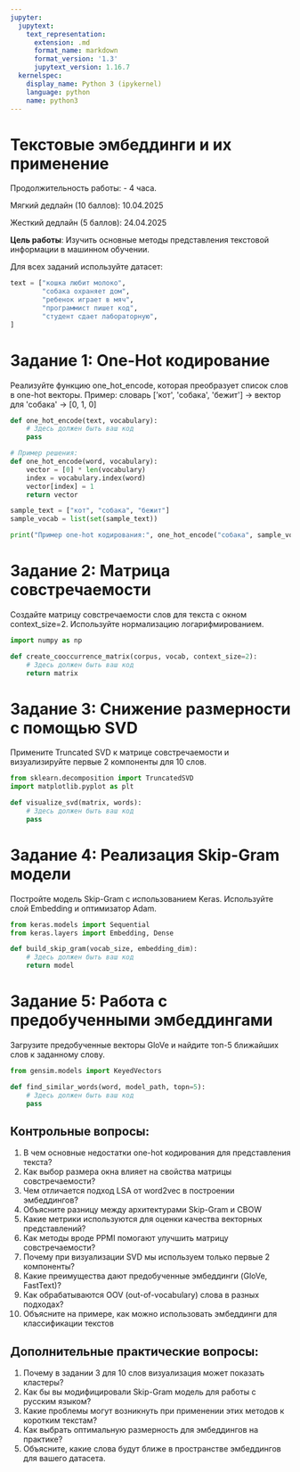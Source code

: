 ```yaml
---
jupyter:
  jupytext:
    text_representation:
      extension: .md
      format_name: markdown
      format_version: '1.3'
      jupytext_version: 1.16.7
  kernelspec:
    display_name: Python 3 (ipykernel)
    language: python
    name: python3
---
```


# Текстовые эмбеддинги и их применение

Продолжительность работы: - 4 часа.

Мягкий дедлайн (10 баллов): 10.04.2025

Жесткий дедлайн (5 баллов): 24.04.2025


**Цель работы**: Изучить основные методы представления текстовой информации в машинном обучении.


Для всех заданий используйте датасет:

```python
text = ["кошка любит молоко",
        "собака охраняет дом",
        "ребенок играет в мяч",
        "программист пишет код",
        "студент сдает лабораторную",
]
```

# Задание 1: One-Hot кодирование
Реализуйте функцию one_hot_encode, которая преобразует список слов в one-hot векторы.
Пример: словарь ['кот', 'собака', 'бежит'] → вектор для 'собака' → [0, 1, 0]

```python
def one_hot_encode(text, vocabulary):
    # Здесь должен быть ваш код
    pass
```

```python
# Пример решения:
def one_hot_encode(word, vocabulary):
    vector = [0] * len(vocabulary)
    index = vocabulary.index(word)
    vector[index] = 1
    return vector

sample_text = ["кот", "собака", "бежит"]
sample_vocab = list(set(sample_text))

print("Пример one-hot кодирования:", one_hot_encode("собака", sample_vocab))
```

# Задание 2: Матрица совстречаемости

Создайте матрицу совстречаемости слов для текста с окном context_size=2.
Используйте нормализацию логарифмированием.

```python
import numpy as np

def create_cooccurrence_matrix(corpus, vocab, context_size=2):
    # Здесь должен быть ваш код
    return matrix
```

# Задание 3: Снижение размерности с помощью SVD

Примените Truncated SVD к матрице совстречаемости и визуализируйте 
первые 2 компоненты для 10 слов.

```python
from sklearn.decomposition import TruncatedSVD
import matplotlib.pyplot as plt

def visualize_svd(matrix, words):
    # Здесь должен быть ваш код
    pass
```

# Задание 4: Реализация Skip-Gram модели

Постройте модель Skip-Gram с использованием Keras.
Используйте слой Embedding и оптимизатор Adam.

```python
from keras.models import Sequential
from keras.layers import Embedding, Dense

def build_skip_gram(vocab_size, embedding_dim):
    # Здесь должен быть ваш код
    return model
```

# Задание 5: Работа с предобученными эмбеддингами

Загрузите предобученные векторы GloVe и найдите топ-5 ближайших 
слов к заданному слову.

```python
from gensim.models import KeyedVectors

def find_similar_words(word, model_path, topn=5):
    # Здесь должен быть ваш код
    pass
```

## Контрольные вопросы:
1. В чем основные недостатки one-hot кодирования для представления текста?
2. Как выбор размера окна влияет на свойства матрицы совстречаемости?
3. Чем отличается подход LSA от word2vec в построении эмбеддингов?
4. Объясните разницу между архитектурами Skip-Gram и CBOW
5. Какие метрики используются для оценки качества векторных представлений?
6. Как методы вроде PPMI помогают улучшить матрицу совстречаемости?
7. Почему при визуализации SVD мы используем только первые 2 компоненты?
8. Какие преимущества дают предобученные эмбеддинги (GloVe, FastText)?
9. Как обрабатываются OOV (out-of-vocabulary) слова в разных подходах?
10. Объясните на примере, как можно использовать эмбеддинги для классификации текстов


## Дополнительные практические вопросы:

1. Почему в задании 3 для 10 слов визуализация может показать кластеры?
2. Как бы вы модифицировали Skip-Gram модель для работы с русским языком?
3. Какие проблемы могут возникнуть при применении этих методов к коротким текстам?
4. Как выбрать оптимальную размерность для эмбеддингов на практике?
5. Объясните, какие слова будут ближе в пространстве эмбеддингов для вашего датасета.
